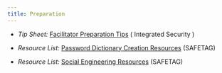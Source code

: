 ```yaml
---
title: Preparation
---
```


  * *Tip Sheet:* [Facilitator Preparation Tips](http://integratedsecuritymanual.org/sites/default/files/integratedsecurity_themanual_1.pdf#page=25) ( Integrated Security )

  * *Resource List:* [Password Dictionary Creation Resources](#password-dictionary-creation) (SAFETAG)

  * *Resource List:* [Social Engineering Resources](#social-engineering-toolkit) (SAFETAG)
